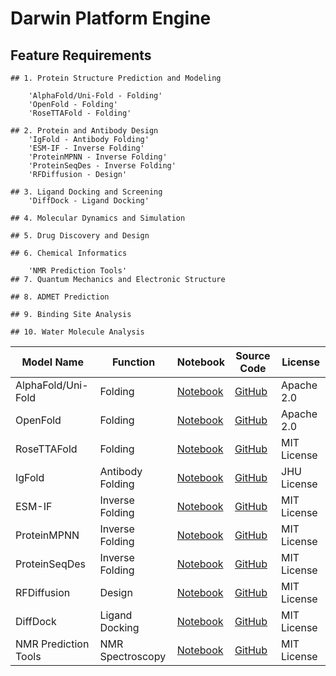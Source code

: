 # Darwin Platform Engine


  ## Feature Requirements
    ## 1. Protein Structure Prediction and Modeling
    
        'AlphaFold/Uni-Fold - Folding'
        'OpenFold - Folding'
        'RoseTTAFold - Folding'
        
    ## 2. Protein and Antibody Design
        'IgFold - Antibody Folding'
        'ESM-IF - Inverse Folding'
        'ProteinMPNN - Inverse Folding'
        'ProteinSeqDes - Inverse Folding'
        'RFDiffusion - Design'
        
    ## 3. Ligand Docking and Screening
        'DiffDock - Ligand Docking'
        
    ## 4. Molecular Dynamics and Simulation
    
    ## 5. Drug Discovery and Design
    
    ## 6. Chemical Informatics
    
        'NMR Prediction Tools'
    ## 7. Quantum Mechanics and Electronic Structure
    
    ## 8. ADMET Prediction
    
    ## 9. Binding Site Analysis
    
    ## 10. Water Molecule Analysis




| Model Name                   | Function             | Notebook     | Source Code                                                       | License       |
|------------------------------|----------------------|--------------|-------------------------------------------------------------------|---------------|
| AlphaFold/Uni-Fold           | Folding              | [Notebook](#) | [GitHub](https://github.com/dptech-corp/Uni-Fold)                | Apache 2.0    |
| OpenFold                     | Folding              | [Notebook](#) | [GitHub](https://github.com/aqlaboratory/openfold)               | Apache 2.0    |
| RoseTTAFold                  | Folding              | [Notebook](#) | [GitHub](https://github.com/RosettaCommons/RoseTTAFold)          | MIT License   |
| IgFold                       | Antibody Folding     | [Notebook](#) | [GitHub](https://github.com/Graylab/IgFold)                      | JHU License   |
| ESM-IF                       | Inverse Folding      | [Notebook](#) | [GitHub](https://github.com/facebookresearch/esm)                | MIT License   |
| ProteinMPNN                  | Inverse Folding      | [Notebook](#) | [GitHub](https://github.com/dauparas/ProteinMPNN)                | MIT License   |
| ProteinSeqDes                | Inverse Folding      | [Notebook](#) | [GitHub](https://github.com/facebookresearch/esm)                | MIT License   |
| RFDiffusion                  | Design               | [Notebook](#) | [GitHub](https://github.com/RFDiffusion/RFDiffusion)             | MIT License   |
| DiffDock                     | Ligand Docking       | [Notebook](#) | [GitHub](https://github.com/facebookresearch/diffdock)           | MIT License   |
| NMR Prediction Tools         | NMR Spectroscopy     | [Notebook](#) | [GitHub](https://github.com/project-darwin-ca/nmr-prediction)    | MIT License   |
